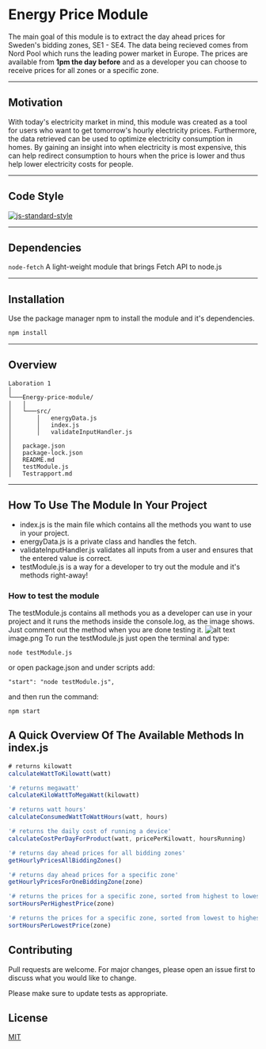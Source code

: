 # **Energy Price Module**

The main goal of this module is to extract the day ahead prices for Sweden's bidding zones, SE1 - SE4. The data being recieved comes from Nord Pool which runs the leading power market in Europe. The prices are available from **1pm the day before** and as a developer you can choose to receive prices for all zones or a specific zone.

---

## **Motivation**
With today's electricity market in mind, this module was created as a tool for users who want to get tomorrow's hourly electricity prices. Furthermore, the data retrieved can be used to optimize electricity consumption in homes. By gaining an insight into when electricity is most expensive, this can help redirect consumption to hours when the price is lower and thus help lower electricity costs for people.

---

## **Code Style**
[![js-standard-style](https://img.shields.io/badge/code%20style-standard-brightgreen.svg)](http://standardjs.com)

---

## **Dependencies**
```node-fetch```
 A light-weight module that brings Fetch API to node.js

---

## **Installation**
Use the package manager npm to install the module and it's dependencies.
```bash
npm install
```
---

## **Overview**

```
Laboration 1  
│
└───Energy-price-module/
│   │
│   └───src/
│       │   energyData.js
│       │   index.js
│       │   validateInputHandler.js
│   
│   package.json
│   package-lock.json
│   README.md
│   testModule.js
│   Testrapport.md
```
---

## **How To Use The Module In Your Project**
* index.js is the main file which contains all the methods you want to use in your project.
* energyData.js is a private class and handles the fetch.
* validateInputHandler.js validates all inputs from a user and ensures that the entered value is correct.
* testModule.js is a way for a developer to try out the module and it's methods right-away!


### **How to test the module**

The testModule.js contains all methods you as a developer can use in your project and it runs the methods inside the console.log, as the image shows. Just comment out the method when you are done testing it. 
![alt text](image.png)
image.png
To run the testModule.js just open the terminal and type:
```
node testModule.js
```
or open package.json and under scripts add:
```
"start": "node testModule.js",
```
and then run the command:
```
npm start
```

## **A Quick Overview Of The Available Methods In index.js**
```javascript
# returns kilowatt
calculateWattToKilowatt(watt)

'# returns megawatt'
calculateKiloWattToMegaWatt(kilowatt)

'# returns watt hours'
calculateConsumedWattToWattHours(watt, hours)

'# returns the daily cost of running a device'
calculateCostPerDayForProduct(watt, pricePerKilowatt, hoursRunning)

'# returns day ahead prices for all bidding zones'
getHourlyPricesAllBiddingZones()

'# returns day ahead prices for a specific zone'
getHourlyPricesForOneBiddingZone(zone)

'# returns the prices for a specific zone, sorted from highest to lowest'
sortHoursPerHighestPrice(zone)

'# returns the prices for a specific zone, sorted from lowest to highest'
sortHoursPerLowestPrice(zone)
```

## Contributing
Pull requests are welcome. For major changes, please open an issue first to discuss what you would like to change.

Please make sure to update tests as appropriate.

## License
[MIT](https://choosealicense.com/licenses/mit/)